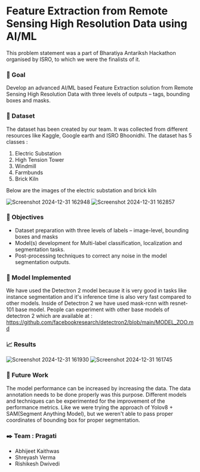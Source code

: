 # Feature Extraction from Remote Sensing High Resolution Data using AI/ML

This problem statement was a part of Bharatiya Antariksh Hackathon organised by ISRO, to which we were the finalists of it.

### 🎯 Goal
Develop an advanced AI/ML based Feature Extraction solution from Remote Sensing High Resolution Data with three levels of outputs – tags, bounding boxes and masks.

### 🧵 Dataset
The dataset has been created by our team. It was collected from different resources like Kaggle, Google earth and ISRO Bhoonidhi.
The dataset has 5 classes : 
1) Electric Substation                    
2) High Tension Tower                     
3) Windmill
4) Farmbunds
5) Brick Kiln

Below are the images of the electric substation and brick kiln

![Screenshot 2024-12-31 162948](https://github.com/user-attachments/assets/33891015-384c-4787-81ca-10cb7a59b2ca)
![Screenshot 2024-12-31 162857](https://github.com/user-attachments/assets/c126dc91-7527-40c9-8a41-62151478edc5)                             

### 🧾 Objectives
- Dataset preparation with three levels of labels – image-level, bounding boxes and masks
- Model(s) development for Multi-label classification, localization and segmentation tasks.
- Post-processing techniques to correct any noise in the model segmentation outputs.

### 🚀 Model Implemented
We have used the Detectron 2 model because it is very good in tasks like instance segmentation and it's inference time is also very fast compared to other models. Inside of Detectron 2 we have used mask-rcnn with resnet-101 base model. People can experiment with other base models of detectron 2 which are available at : https://github.com/facebookresearch/detectron2/blob/main/MODEL_ZOO.md

### 📈 Results

![Screenshot 2024-12-31 161930](https://github.com/user-attachments/assets/484e98a1-ab37-4521-819f-c96d19152a50)
![Screenshot 2024-12-31 161745](https://github.com/user-attachments/assets/0c3d99e9-3624-4c79-a4a4-12c80c8767f8)

### 📢 Future Work
The model performance can be increased by increasing the data. The data annotation needs to be done properly was this purpose. 
Different models and techniques can be experimented for the improvement of the performance metrics. Like we were trying the approach of Yolov8 + SAM(Segment Anything Model), but we weren't able to pass proper coordinates of bounding box for proper segmentation.

### ✒️ Team : Pragati
- Abhijeet Kaithwas
- Shreyash Verma
- Rishikesh Dwivedi
